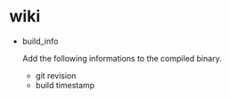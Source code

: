 # wiki

* build_info

  Add the following informations to the compiled binary.
  * git revision
  * build timestamp
